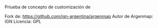 Priueba de concepto de customización de

Fork de:
https://github.com/ign-argentina/argenmap
Autor de Argenmap: IGN
Licencia: GPL
